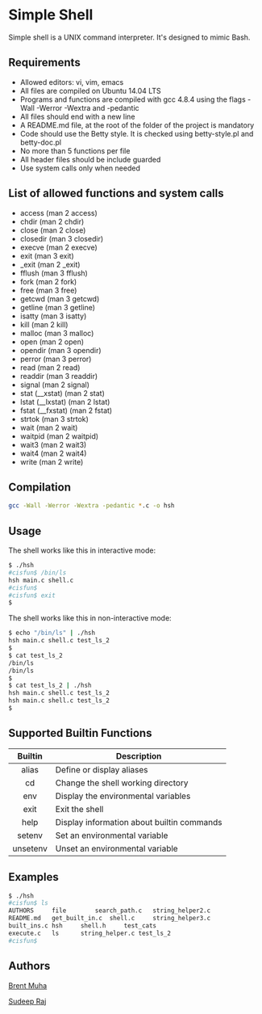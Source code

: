 # Simple Shell

Simple shell is a UNIX command interpreter. It's designed to mimic Bash.

## Requirements

* Allowed editors: vi, vim, emacs
* All files are compiled on Ubuntu 14.04 LTS
* Programs and functions are compiled with gcc 4.8.4 using the flags -Wall -Werror -Wextra and -pedantic
* All files should end with a new line
* A README.md file, at the root of the folder of the project is mandatory
* Code should use the Betty style. It is checked using betty-style.pl and betty-doc.pl
* No more than 5 functions per file
* All header files should be include guarded
* Use system calls only when needed

## List of allowed functions and system calls

* access (man 2 access)
* chdir (man 2 chdir)
* close (man 2 close)
* closedir (man 3 closedir)
* execve (man 2 execve)
* exit (man 3 exit)
* _exit (man 2 _exit)
* fflush (man 3 fflush)
* fork (man 2 fork)
* free (man 3 free)
* getcwd (man 3 getcwd)
* getline (man 3 getline)
* isatty (man 3 isatty)
* kill (man 2 kill)
* malloc (man 3 malloc)
* open (man 2 open)
* opendir (man 3 opendir)
* perror (man 3 perror)
* read (man 2 read)
* readdir (man 3 readdir)
* signal (man 2 signal)
* stat (__xstat) (man 2 stat)
* lstat (__lxstat) (man 2 lstat)
* fstat (__fxstat) (man 2 fstat)
* strtok (man 3 strtok)
* wait (man 2 wait)
* waitpid (man 2 waitpid)
* wait3 (man 2 wait3)
* wait4 (man 2 wait4)
* write (man 2 write)

## Compilation

```bash
gcc -Wall -Werror -Wextra -pedantic *.c -o hsh
```

## Usage
The shell works like this in interactive mode:

```bash
$ ./hsh
#cisfun$ /bin/ls
hsh main.c shell.c
#cisfun$
#cisfun$ exit
$
```

The shell works like this in non-interactive mode:

```bash
$ echo "/bin/ls" | ./hsh
hsh main.c shell.c test_ls_2
$
$ cat test_ls_2
/bin/ls
/bin/ls
$
$ cat test_ls_2 | ./hsh
hsh main.c shell.c test_ls_2
hsh main.c shell.c test_ls_2
$
```

## Supported Builtin Functions

| Builtin | Description |
|:-------:| ----------- |
| alias | Define or display aliases |
| cd | Change the shell working directory |
| env | Display the environmental variables |
| exit | Exit the shell |
| help | Display information about builtin commands |
| setenv | Set an environmental variable |
| unsetenv | Unset an environmental variable |

## Examples

```bash
$ ./hsh
#cisfun$ ls
AUTHORS		file		search_path.c	string_helper2.c
README.md	get_built_in.c	shell.c		string_helper3.c
built_ins.c	hsh		shell.h		test_cats
execute.c	ls		string_helper.c	test_ls_2
#cisfun$
```

## Authors

[Brent Muha](https://github.com/bmuha1)

[Sudeep Raj](https://github.com/rajsudeep)
